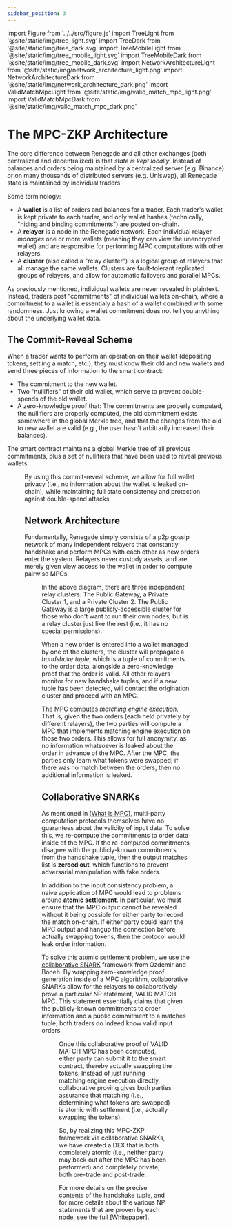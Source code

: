 ```yaml
---
sidebar_position: 3
---
```


import Figure from '../../src/figure.js'
import TreeLight from '@site/static/img/tree_light.svg'
import TreeDark from '@site/static/img/tree_dark.svg'
import TreeMobileLight from '@site/static/img/tree_mobile_light.svg'
import TreeMobileDark from '@site/static/img/tree_mobile_dark.svg'
import NetworkArchitectureLight from '@site/static/img/network_architecture_light.png'
import NetworkArchitectureDark from '@site/static/img/network_architecture_dark.png'
import ValidMatchMpcLight from '@site/static/img/valid_match_mpc_light.png'
import ValidMatchMpcDark from '@site/static/img/valid_match_mpc_dark.png'

# The MPC-ZKP Architecture

The core difference between Renegade and all other exchanges (both centralized
and decentralized) is that *state is kept locally*. Instead of balances and
orders being maintained by a centralized server (e.g. Binance) or on many
thousands of distributed servers (e.g. Uniswap), all Renegade state is
maintained by individual traders.

Some terminology:
- A **wallet** is a list of orders and balances for a trader. Each trader's
  wallet is kept private to each trader, and only wallet hashes (technically,
  "hiding and binding commitments") are posted on-chain.
- A **relayer** is a node in the Renegade network. Each individual relayer
  *manages* one or more wallets (meaning they can view the unencrypted wallet)
  and are responsible for performing MPC computations with other relayers.
- A **cluster** (also called a "relay cluster") is a logical group of relayers
  that all manage the same wallets. Clusters are fault-tolerant replicated
  groups of relayers, and allow for automatic failovers and parallel MPCs.

As previously mentioned, individual wallets are never revealed in plaintext.
Instead, traders post "commitments" of individual wallets on-chain, where a
commitment to a wallet is essentialy a hash of a wallet combined with some
randomness. Just knowing a wallet commitment does not tell you anything about
the underlying wallet data.

## The Commit-Reveal Scheme

When a trader wants to perform an operation on their wallet (depositing tokens,
settling a match, etc.), they must know their old and new wallets and send
three pieces of information to the smart contract:
- The commitment to the new wallet.
- Two "nullifiers" of their old wallet, which serve to prevent double-spends of
  the old wallet.
- A zero-knowledge proof that: The commitments are properly computed, the
  nullifiers are properly computed, the old commitment exists somewhere in the
  global Merkle tree, and that the changes from the old to new wallet are valid
  (e.g., the user hasn't arbitrarily increased their balances).

The smart contract maintains a global Merkle tree of all previous commitments,
plus a set of nullifiers that have been used to reveal previous wallets.

<Figure
  LightImage={TreeLight}
  DarkImage={TreeDark}
  LightImageMobile={TreeMobileLight}
  DarkImageMobile={TreeMobileDark}
  isSvg={true}
  caption="Renegade keeps track of valid wallets with a commit-reveal scheme."
/>

By using this commit-reveal scheme, we allow for full wallet privacy (i.e., no
information about the wallet is leaked on-chain), while maintaining full state
consistency and protection against double-spend attacks.

## Network Architecture

Fundamentally, Renegade simply consists of a p2p gossip network of many
independent relayers that constantly handshake and perform MPCs with each other
as new orders enter the system. Relayers never custody assets, and are merely
given view access to the wallet in order to compute pairwise MPCs.

<Figure
  LightImage={NetworkArchitectureLight}
  DarkImage={NetworkArchitectureDark}
  isSvg={false}
  caption="The network architecture."
  width="75%"
  widthMobile="100%"
/>

In the above diagram, there are three independent relay clusters: The Public
Gateway, a Private Cluster 1, and a Private Cluster 2. The Public Gateway is a
large publicly-accessible cluster for those who don't want to run their own
nodes, but is a relay cluster just like the rest (i.e., it has no special
permissions).

When a new order is entered into a wallet managed by one of the clusters, the
cluster will propagate a *handshake tuple*, which is a tuple of commitments to
the order data, alongside a zero-knowledge proof that the order is valid. All
other relayers monitor for new handshake tuples, and if a new tuple has been
detected, will contact the origination cluster and proceed with an MPC.

The MPC computes *matching engine execution*. That is, given the two orders
(each held privately by different relayers), the two parties will compute a MPC
that implements matching engine execution on those two orders. This allows for
full anonymity, as no information whatsoever is leaked about the order in
advance of the MPC. After the MPC, the parties only learn what tokens were
swapped; if there was no match between the orders, then no additional
information is leaked.

## Collaborative SNARKs

As mentioned in [[What is MPC]](/core-concepts/mpc-explainer), multi-party
computation protocols themselves have no guarantees about the validity of input
data. To solve this, we re-compute the commitments to order data inside of the
MPC. If the re-computed commitments disagree with the publicly-known
commitments from the handshake tuple, then the output matches list is **zeroed
out**, which functions to prevent adversarial manipulation with fake orders.

In addition to the input consistency problem, a naive application of MPC would
lead to problems around **atomic settlement**. In particular, we must ensure
that the MPC output cannot be revealed without it being possible for either
party to record the match on-chain. If either party could learn the MPC output
and hangup the connection before actually swapping tokens, then the protocol
would leak order information.

To solve this atomic settlement problem, we use the [collaborative
SNARK](https://eprint.iacr.org/2021/1530) framework from Ozdemir and Boneh. By
wrapping zero-knowledge proof generation inside of a MPC algorithm,
collaborative SNARKs allow for the relayers to collaboratively prove a
particular NP statement, VALID MATCH MPC. This statement essentially claims
that given the publicly-known commitments to order information and a public
commitment to a matches tuple, both traders do indeed know valid input orders.

<Figure
  LightImage={ValidMatchMpcLight}
  DarkImage={ValidMatchMpcDark}
  isSvg={false}
  caption="Renegade relayers produce collaborative proofs of the NP statement
  VALID MATCH MPC."
  mobileWidth="100%"
/>

Once this collaborative proof of VALID MATCH MPC has been computed, either
party can submit it to the smart contract, thereby actually swapping the
tokens. Instead of just running matching engine execution directly,
collaborative proving gives both parties assurance that matching (i.e.,
determining what tokens are swapped) is atomic with settlement (i.e., actually
swapping the tokens).

So, by realizing this MPC-ZKP framework via collaborative SNARKs, we have
created a DEX that is both completely atomic (i.e., neither party may back out
after the MPC has been performed) and completely private, both pre-trade and
post-trade.

For more details on the precise contents of the handshake tuple, and for more
details about the various NP statements that are proven by each node, see the
full [[Whitepaper]](/getting-started/whitepaper).
